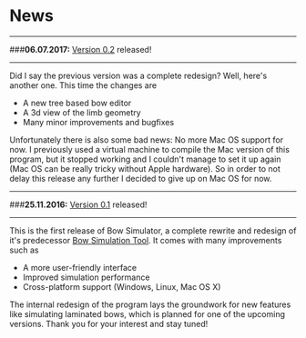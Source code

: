 # News

---

###__**06.07.2017:**__ [Version 0.2](download.md) released!

---

Did I say the previous version was a complete redesign? Well, here's another one. This time the changes are

* A new tree based bow editor
* A 3d view of the limb geometry
* Many minor improvements and bugfixes

Unfortunately there is also some bad news: No more Mac OS support for now. I previously used a virtual machine to compile the Mac version of this program, but it stopped working and I couldn't manage to set it up again (Mac OS can be really tricky without Apple hardware). So in order to not delay this release any further I decided to give up on Mac OS for now.

---

###__**25.11.2016:**__ [Version 0.1](download.md) released!

---

This is the first release of Bow Simulator, a complete rewrite and redesign of it's predecessor [Bow Simulation Tool](https://sourceforge.net/projects/bowsimulationtool).
It comes with many improvements such as

* A more user-friendly interface
* Improved simulation performance
* Cross-platform support (Windows, Linux, Mac OS X)

The internal redesign of the program lays the groundwork for new features like simulating laminated bows, which is planned for one of the upcoming versions.
Thank you for your interest and stay tuned!

<!--
---

###**22.11.2016:** [Version 0.1.0](download.md) released!

This is the first release of Bow Simulator, a complete rewrite and redesign of it's predecessor [Bow Simulation Tool](https://sourceforge.net/projects/bowsimulationtool).
It comes with many improvements such as

* A more user-friendly interface
* Improved simulation performance
* Cross-platform support (Windows, Linux, Mac OS X)

But most importantly, the internal redesign of the program lays the groundwork for new features like simulating laminated bows, which is planned for one of the upcoming versions.
Thank you for your interest and stay tuned!
-->
